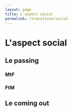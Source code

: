 ```yaml
---
layout: page
title: L'aspect social
permalink: /transition/social
---
```


# L'aspect social

## Le passing

### MtF

### FtM


## Le coming out

